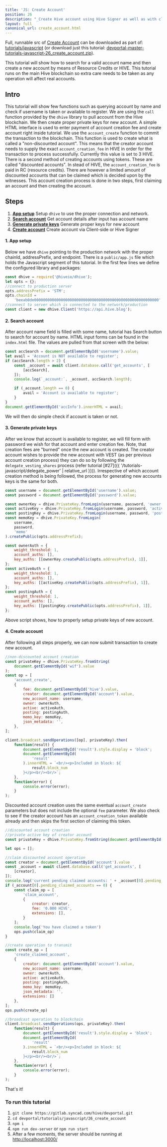 ```yaml
---
title: 'JS: Create Account'
position: 26
description: "_Create Hive account using Hive Signer as well as with client-side signing._"
layout: full
canonical_url: create_account.html
---
```

Full, runnable src of [Create Account](https://gitlab.syncad.com/hive/devportal/-/tree/master/tutorials/javascript/26_create_account) can be downloaded as part of: [tutorials/javascript](https://gitlab.syncad.com/hive/devportal/-/tree/master/tutorials/javascript) (or download just this tutorial: [devportal-master-tutorials-javascript-26_create_account.zip](https://gitlab.syncad.com/hive/devportal/-/archive/master/devportal-master.zip?path=tutorials/javascript/26_create_account)).

This tutorial will show how to search for a valid account name and then create a new account by means of Resource Credits or HIVE. This tutorial runs on the main Hive blockchain so extra care needs to be taken as any operation will affect real accounts.

## Intro

This tutorial will show few functions such as querying account by name and check if username is taken or available to register. We are using the `call` function provided by the `dhive` library to pull account from the Hive blockchain. We then create proper private keys for new account. A simple HTML interface is used to enter payment of account creation fee and create account right inside tutorial. We use the `account_create` function to commit the transaction to the blockchain. This function is used to create what is called a "non-discounted account". This means that the creator account needs to supply the exact `account_creation_fee` in HIVE in order for the transaction to process successfully. Currently this value is set to 3 HIVE. There is a second method of creating accounts using tokens. These are called "discounted accounts". In stead of HIVE, the `account_creation_fee` is paid in RC (resource credits). There are however a limited amount of discounted accounts that can be claimed which is decided upon by the witnesses. This account creation process is done in two steps, first claiming an account and then creating the account.

## Steps

1.  [**App setup**](#app-setup) Setup `dhive` to use the proper connection and network.
2.  [**Search account**](#search-account) Get account details after input has account name
3.  [**Generate private keys**](#generate-keys) Generate proper keys for new account
4.  [**Create account**](#create-account) Create account via Client-side or Hive Signer

#### 1. App setup <a name="app-setup"></a>

Below we have `dhive` pointing to the production network with the proper chainId, addressPrefix, and endpoint. There is a `public/app.js` file which holds the Javascript segment of this tutorial. In the first few lines we define the configured library and packages:

```javascript
const dhive = require('@hiveio/dhive');
let opts = {};
//connect to production server
opts.addressPrefix = 'STM';
opts.chainId =
    'beeab0de00000000000000000000000000000000000000000000000000000000';
//connect to server which is connected to the network/production
const client = new dhive.Client('https://api.hive.blog');
```

#### 2. Search account <a name="search-account"></a>

After account name field is filled with some name, tutorial has Search button to search for account by name. HTML input forms can be found in the `index.html` file. The values are pulled from that screen with the below:

```javascript
const accSearch = document.getElementById('username').value;
let avail = 'Account is NOT available to register';
if (accSearch.length > 2) {
    const _account = await client.database.call('get_accounts', [
        [accSearch],
    ]);
    console.log(`_account:`, _account, accSearch.length);

    if (_account.length == 0) {
        avail = 'Account is available to register';
    }
}
document.getElementById('accInfo').innerHTML = avail;
```

We will then do simple check if account is taken or not.

#### 3. Generate private keys <a name="generate-keys"></a>

After we know that account is available to register, we will fill form with password we wish for that account and enter creation fee. Note, that creation fees are "burned" once the new account is created. The creator account wishes to provide the new account with VEST (as per previous account creation process) they can do so by following the `delegate_vesting_shares` process (refer tutorial [#27]({{ '/tutorials-javascript/delegate_power' | relative_url }})). Irrespective of which account creation method is being followed, the process for generating new accounts keys is the same for both.

```javascript
const username = document.getElementById('username').value;
const password = document.getElementById('password').value;

const ownerKey = dhive.PrivateKey.fromLogin(username, password, 'owner');
const activeKey = dhive.PrivateKey.fromLogin(username, password, 'active');
const postingKey = dhive.PrivateKey.fromLogin(username, password, 'posting');
const memoKey = dhive.PrivateKey.fromLogin(
    username,
    password,
    'memo'
).createPublic(opts.addressPrefix);

const ownerAuth = {
    weight_threshold: 1,
    account_auths: [],
    key_auths: [[ownerKey.createPublic(opts.addressPrefix), 1]],
};
const activeAuth = {
    weight_threshold: 1,
    account_auths: [],
    key_auths: [[activeKey.createPublic(opts.addressPrefix), 1]],
};
const postingAuth = {
    weight_threshold: 1,
    account_auths: [],
    key_auths: [[postingKey.createPublic(opts.addressPrefix), 1]],
};
```

Above script shows, how to properly setup private keys of new account.

#### 4. Create account <a name="create-account"></a>

After following all steps properly, we can now submit transaction to create new account.

```javascript
//non-discounted account creation
const privateKey = dhive.PrivateKey.fromString(
    document.getElementById('wif').value
);
const op = [
    'account_create',
    {
        fee: document.getElementById('hive').value,
        creator: document.getElementById('account').value,
        new_account_name: username,
        owner: ownerAuth,
        active: activeAuth,
        posting: postingAuth,
        memo_key: memoKey,
        json_metadata: '',
    },
];

client.broadcast.sendOperations([op], privateKey).then(
    function(result) {
        document.getElementById('result').style.display = 'block';
        document.getElementById(
            'result'
        ).innerHTML = `<br/><p>Included in block: ${
            result.block_num
        }</p><br/><br/>`;
    },
    function(error) {
        console.error(error);
    }
);
```

Discounted account creation uses the same eventual `account_create` parameters but does not include the optional `fee` parameter. We also check to see if the creator account has an `account_creation_token` available already and then skips the first section of claiming this token.

```javascript
//discounted account creation
//private active key of creator account
const privateKey = dhive.PrivateKey.fromString(document.getElementById('wif').value);

let ops = [];

//claim discounted account operation
const creator = document.getElementById('account').value
const _account = await client.database.call('get_accounts', [
    [creator],
]);
console.log('current pending claimed accounts: ' + _account[0].pending_claimed_accounts)
if (_account[0].pending_claimed_accounts == 0) {
    const claim_op = [
        'claim_account',
        {
            creator: creator,
            fee: '0.000 HIVE',
            extensions: [],
        }
    ];
    console.log('You have claimed a token')
    ops.push(claim_op)
}

//create operation to transmit
const create_op = [
    'create_claimed_account',
    {
        creator: document.getElementById('account').value,
        new_account_name: username,
        owner: ownerAuth,
        active: activeAuth,
        posting: postingAuth,
        memo_key: memoKey,
        json_metadata: '',
        extensions: []
    },
];
ops.push(create_op)

//broadcast operation to blockchain
client.broadcast.sendOperations(ops, privateKey).then(
    function(result) {
        document.getElementById('result').style.display = 'block';
        document.getElementById(
            'result'
        ).innerHTML = `<br/><p>Included in block: ${
            result.block_num
        }</p><br/><br/>`;
    },
    function(error) {
        console.error(error);
    }
);
```

That's it!

### To run this tutorial

1. `git clone https://gitlab.syncad.com/hive/devportal.git`
1. `cd devportal/tutorials/javascript/26_create_account`
1. `npm i`
1. `npm run dev-server` or `npm run start`
1. After a few moments, the server should be running at [http://localhost:3000/](http://localhost:3000/)
